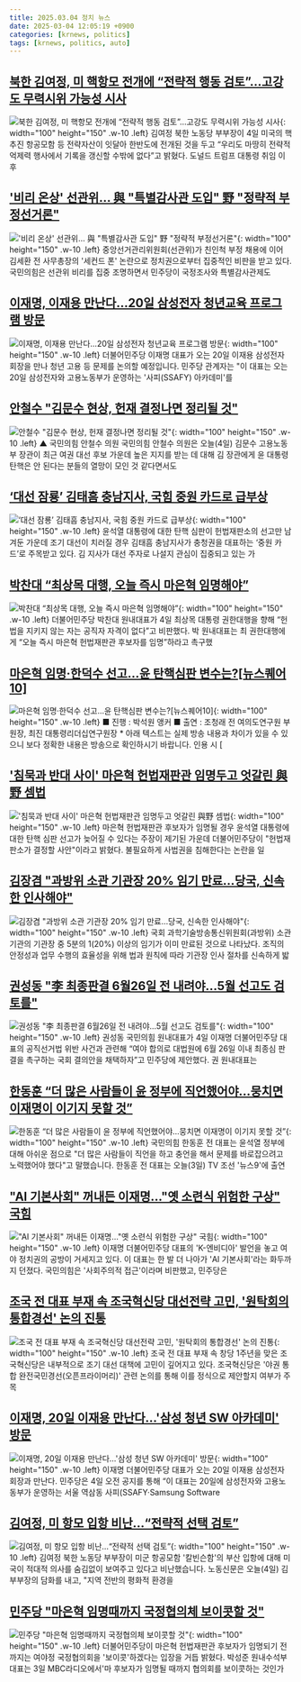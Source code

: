 ```yaml
---
title: 2025.03.04 정치 뉴스
date: 2025-03-04 12:05:19 +0900
categories: [krnews, politics]
tags: [krnews, politics, auto]
---
```

## [북한 김여정, 미 핵항모 전개에 “전략적 행동 검토”…고강도 무력시위 가능성 시사](https://n.news.naver.com/mnews/article/032/0003354456)

![북한 김여정, 미 핵항모 전개에 “전략적 행동 검토”…고강도 무력시위 가능성 시사](https://mimgnews.pstatic.net/image/origin/032/2025/03/04/3354456.jpg?type=nf220_150){: width="100" height="150" .w-10 .left}
김여정 북한 노동당 부부장이 4일 미국의 핵추진 항공모함 등 전략자산이 잇달아 한반도에 전개된 것을 두고 “우리도 마땅히 전략적 억제력 행사에서 기록을 갱신할 수밖에 없다”고 밝혔다. 도널드 트럼프 대통령 취임 이후

## ['비리 온상' 선관위… 與 "특별감사관 도입" 野 "정략적 부정선거론"](https://n.news.naver.com/mnews/article/421/0008107503)

!['비리 온상' 선관위… 與 "특별감사관 도입" 野 "정략적 부정선거론"](https://mimgnews.pstatic.net/image/origin/421/2025/03/03/8107503.jpg?type=nf220_150){: width="100" height="150" .w-10 .left}
중앙선거관리위원회(선관위)가 친인척 부정 채용에 이어 김세환 전 사무총장의 '세컨드 폰' 논란으로 정치권으로부터 집중적인 비판을 받고 있다. 국민의힘은 선관위 비리를 집중 조명하면서 민주당이 국정조사와 특별감사관제도

## [이재명, 이재용 만난다…20일 삼성전자 청년교육 프로그램 방문](https://n.news.naver.com/mnews/article/422/0000718115)

![이재명, 이재용 만난다…20일 삼성전자 청년교육 프로그램 방문](https://mimgnews.pstatic.net/image/origin/422/2025/03/04/718115.jpg?type=nf220_150){: width="100" height="150" .w-10 .left}
더불어민주당 이재명 대표가 오는 20일 이재용 삼성전자 회장을 만나 청년 고용 등 문제를 논의할 예정입니다. 민주당 관계자는 "이 대표는 오는 20일 삼성전자와 고용노동부가 운영하는 '사피(SSAFY) 아카데미'를

## [안철수 "김문수 현상, 헌재 결정나면 정리될 것"](https://n.news.naver.com/mnews/article/055/0001236724)

![안철수 "김문수 현상, 헌재 결정나면 정리될 것"](https://mimgnews.pstatic.net/image/origin/055/2025/03/04/1236724.jpg?type=nf220_150){: width="100" height="150" .w-10 .left}
▲ 국민의힘 안철수 의원 국민의힘 안철수 의원은 오늘(4일) 김문수 고용노동부 장관이 최근 여권 대선 후보 가운데 높은 지지를 받는 데 대해 김 장관에게 윤 대통령 탄핵은 안 된다는 분들의 열망이 모인 것 같다면서도

## [‘대선 잠룡’ 김태흠 충남지사, 국힘 중원 카드로 급부상](https://n.news.naver.com/mnews/article/277/0005554725)

![‘대선 잠룡’ 김태흠 충남지사, 국힘 중원 카드로 급부상](https://mimgnews.pstatic.net/image/origin/277/2025/03/04/5554725.jpg?type=nf220_150){: width="100" height="150" .w-10 .left}
윤석열 대통령에 대한 탄핵 심판이 헌법재판소의 선고만 남겨둔 가운데 조기 대선이 치러질 경우 김태흠 충남지사가 충청권을 대표하는 ‘중원 카드’로 주목받고 있다. 김 지사가 대선 주자로 나설지 관심이 집중되고 있는 가

## [박찬대 “최상목 대행, 오늘 즉시 마은혁 임명해야”](https://n.news.naver.com/mnews/article/082/0001314302)

![박찬대 “최상목 대행, 오늘 즉시 마은혁 임명해야”](https://mimgnews.pstatic.net/image/origin/082/2025/03/04/1314302.jpg?type=nf220_150){: width="100" height="150" .w-10 .left}
더불어민주당 박찬대 원내대표가 4일 최상목 대통령 권한대행을 향해 “헌법을 지키지 않는 자는 공직자 자격이 없다”고 비판했다. 박 원내대표는 최 권한대행에게 “오늘 즉시 마은혁 헌법재판관 후보자를 임명”하라고 촉구했

## [마은혁 임명·한덕수 선고...윤 탄핵심판 변수는?[뉴스퀘어10]](https://n.news.naver.com/mnews/article/052/0002160454)

![마은혁 임명·한덕수 선고...윤 탄핵심판 변수는?[뉴스퀘어10]](https://mimgnews.pstatic.net/image/origin/052/2025/03/04/2160454.jpg?type=nf220_150){: width="100" height="150" .w-10 .left}
■ 진행 : 박석원 앵커 ■ 출연 : 조청래 전 여의도연구원 부원장, 최진 대통령리더십연구원장 * 아래 텍스트는 실제 방송 내용과 차이가 있을 수 있으니 보다 정확한 내용은 방송으로 확인하시기 바랍니다. 인용 시 [

## ['침묵과 반대 사이' 마은혁 헌법재판관 임명두고 엇갈린 與野 셈법](https://n.news.naver.com/mnews/article/008/0005160439)

!['침묵과 반대 사이' 마은혁 헌법재판관 임명두고 엇갈린 與野 셈법](https://mimgnews.pstatic.net/image/origin/008/2025/03/03/5160439.jpg?type=nf220_150){: width="100" height="150" .w-10 .left}
마은혁 헌법재판관 후보자가 임명될 경우 윤석열 대통령에 대한 탄핵 심판 선고가 늦어질 수 있다는 주장이 제기된 가운데 더불어민주당이 "헌법재판소가 결정할 사안"이라고 밝혔다. 불필요하게 사법권을 침해한다는 논란을 일

## [김장겸 "과방위 소관 기관장 20% 임기 만료…당국, 신속한 인사해야"](https://n.news.naver.com/mnews/article/119/0002929079)

![김장겸 "과방위 소관 기관장 20% 임기 만료…당국, 신속한 인사해야"](https://mimgnews.pstatic.net/image/origin/119/2025/03/04/2929079.jpg?type=nf220_150){: width="100" height="150" .w-10 .left}
국회 과학기술방송통신위원회(과방위) 소관 기관의 기관장 중 5분의 1(20%) 이상의 임기가 이미 만료된 것으로 나타났다. 조직의 안정성과 업무 수행의 효율성을 위해 법과 원칙에 따라 기관장 인사 절차를 신속하게 밟

## [권성동 "李 최종판결 6월26일 전 내려야…5월 선고도 검토를"](https://n.news.naver.com/mnews/article/025/0003424407)

![권성동 "李 최종판결 6월26일 전 내려야…5월 선고도 검토를"](https://mimgnews.pstatic.net/image/origin/025/2025/03/04/3424407.jpg?type=nf220_150){: width="100" height="150" .w-10 .left}
권성동 국민의힘 원내대표가 4일 이재명 더불어민주당 대표의 공직선거법 위반 사건과 관련해 “여야 합의로 대법원에 6월 26일 이내 최종심 판결을 촉구하는 국회 결의안을 채택하자”고 민주당에 제안했다. 권 원내대표는

## [한동훈 “더 많은 사람들이 윤 정부에 직언했어야…뭉치면 이재명이 이기지 못할 것”](https://n.news.naver.com/mnews/article/056/0011903644)

![한동훈 “더 많은 사람들이 윤 정부에 직언했어야…뭉치면 이재명이 이기지 못할 것”](https://mimgnews.pstatic.net/image/origin/056/2025/03/03/11903644.jpg?type=nf220_150){: width="100" height="150" .w-10 .left}
국민의힘 한동훈 전 대표는 윤석열 정부에 대해 아쉬운 점으로 "더 많은 사람들이 직언을 하고 충언을 해서 문제를 바로잡으려고 노력했어야 했다"고 말했습니다. 한동훈 전 대표는 오늘(3일) TV 조선 '뉴스9'에 출연

## ["AI 기본사회" 꺼내든 이재명…"옛 소련식 위험한 구상" 국힘](https://n.news.naver.com/mnews/article/421/0008108656)

!["AI 기본사회" 꺼내든 이재명…"옛 소련식 위험한 구상" 국힘](https://mimgnews.pstatic.net/image/origin/421/2025/03/04/8108656.jpg?type=nf220_150){: width="100" height="150" .w-10 .left}
이재명 더불어민주당 대표의 'K-엔비디아' 발언을 놓고 여야 정치권의 공방이 거세지고 있다. 이 대표는 한 발 더 나아가 'AI 기본사회'라는 화두까지 던졌다. 국민의힘은 '사회주의적 접근'이라며 비판했고, 민주당은

## [조국 전 대표 부재 속 조국혁신당 대선전략 고민, '원탁회의 통합경선' 논의 진통](https://n.news.naver.com/mnews/article/088/0000933996)

![조국 전 대표 부재 속 조국혁신당 대선전략 고민, '원탁회의 통합경선' 논의 진통](https://mimgnews.pstatic.net/image/origin/088/2025/03/03/933996.jpg?type=nf220_150){: width="100" height="150" .w-10 .left}
조국 전 대표 부재 속 창당 1주년을 맞은 조국혁신당은 내부적으로 조기 대선 대책에 고민이 깊어지고 있다. 조국혁신당은 '야권 통합 완전국민경선(오픈프라이머리)' 관련 논의를 통해 이를 정식으로 제안할지 여부가 주목

## [이재명, 20일 이재용 만난다…'삼성 청년 SW 아카데미' 방문](https://n.news.naver.com/mnews/article/025/0003424438)

![이재명, 20일 이재용 만난다…'삼성 청년 SW 아카데미' 방문](https://mimgnews.pstatic.net/image/origin/025/2025/03/04/3424438.jpg?type=nf220_150){: width="100" height="150" .w-10 .left}
이재명 더불어민주당 대표가 오는 20일 이재용 삼성전자 회장과 만난다. 민주당은 4일 오전 공지를 통해 “이 대표는 20일에 삼성전자와 고용노동부가 운영하는 서울 역삼동 사피(SSAFY·Samsung Software

## [김여정, 미 항모 입항 비난…“전략적 선택 검토”](https://n.news.naver.com/mnews/article/056/0011903894)

![김여정, 미 항모 입항 비난…“전략적 선택 검토”](https://mimgnews.pstatic.net/image/origin/056/2025/03/04/11903894.jpg?type=nf220_150){: width="100" height="150" .w-10 .left}
김여정 북한 노동당 부부장이 미군 항공모함 '칼빈슨함'의 부산 입항에 대해 미국이 적대적 의사를 숨김없이 보여주고 있다고 비난했습니다. 노동신문은 오늘(4일) 김 부부장의 담화를 내고, "지역 전반의 평화적 환경을

## [민주당 "마은혁 임명때까지 국정협의체 보이콧할 것"](https://n.news.naver.com/mnews/article/119/0002928783)

![민주당 "마은혁 임명때까지 국정협의체 보이콧할 것"](https://mimgnews.pstatic.net/image/origin/119/2025/03/03/2928783.jpg?type=nf220_150){: width="100" height="150" .w-10 .left}
더불어민주당이 마은혁 헌법재판관 후보자가 임명되기 전까지는 여야정 국정협의회을 '보이콧'하겠다는 입장을 거듭 밝혔다. 박성준 원내수석부대표는 3일 MBC라디오에서'마 후보자가 임명될 때까지 협의회를 보이콧하는 것인가

